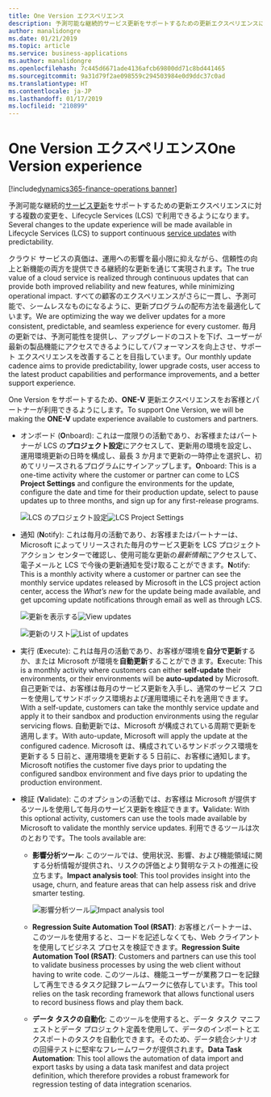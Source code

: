 ```yaml
---
title: One Version エクスペリエンス
description: 予測可能な継続的サービス更新をサポートするための更新エクスペリエンスに対する複数の変更を、Lifecycle Services で利用できるようになります。
author: manalidongre
ms.date: 01/21/2019
ms.topic: article
ms.service: business-applications
ms.author: manalidongre
ms.openlocfilehash: 7c445d6671ade4136afcb69800dd71c8bd441465
ms.sourcegitcommit: 9a31d79f2ae098559c294503984e0d9ddc37c0ad
ms.translationtype: HT
ms.contentlocale: ja-JP
ms.lasthandoff: 01/17/2019
ms.locfileid: "210899"
---
```

#  <a name="one-version-experience"></a><span data-ttu-id="86596-103">One Version エクスペリエンス</span><span class="sxs-lookup"><span data-stu-id="86596-103">One Version experience</span></span>
[!include[dynamics365-finance-operations banner](../includes/dynamics365-finance-operations.md)]


<span data-ttu-id="86596-104">予測可能な継続的[サービス更新](https://docs.microsoft.com/dynamics365/unified-operations/fin-and-ops/get-started/one-version)をサポートするための更新エクスペリエンスに対する複数の変更を、Lifecycle Services (LCS) で利用できるようになります。</span><span class="sxs-lookup"><span data-stu-id="86596-104">Several changes to the update experience will be made available in Lifecycle Services (LCS) to support continuous [service updates](https://docs.microsoft.com/dynamics365/unified-operations/fin-and-ops/get-started/one-version) with predictability.</span></span>

<span data-ttu-id="86596-105">クラウド サービスの真価は、運用への影響を最小限に抑えながら、信頼性の向上と新機能の両方を提供できる継続的な更新を通じて実現されます。</span><span class="sxs-lookup"><span data-stu-id="86596-105">The true value of a cloud service is realized through continuous updates that can provide both improved reliability and new features, while minimizing operational impact.</span></span> <span data-ttu-id="86596-106">すべての顧客のエクスペリエンスがさらに一貫し、予測可能で、シームレスなものになるように、更新プログラムの配布方法を最適化しています。</span><span class="sxs-lookup"><span data-stu-id="86596-106">We are optimizing the way we deliver updates for a more consistent, predictable, and seamless experience for every customer.</span></span> <span data-ttu-id="86596-107">毎月の更新では、予測可能性を提供し、アップグレードのコストを下げ、ユーザーが最新の製品機能にアクセスできるようにしてパフォーマンスを向上させ、サポート エクスペリエンスを改善することを目指しています。</span><span class="sxs-lookup"><span data-stu-id="86596-107">Our monthly update cadence aims to provide predictability, lower upgrade costs, user access to the latest product capabilities and performance improvements, and a better support experience.</span></span>

<span data-ttu-id="86596-108">One Version をサポートするため、**ONE-V** 更新エクスペリエンスをお客様とパートナーが利用できるようにします。</span><span class="sxs-lookup"><span data-stu-id="86596-108">To support One Version, we will be making the **ONE-V** update experience available to customers and partners.</span></span>

- <span data-ttu-id="86596-109">オンボード (**O**nboard): これは一度限りの活動であり、お客様またはパートナーが LCS の**プロジェクト設定**にアクセスして、更新用の環境を設定し、運用環境更新の日時を構成し、最長 3 か月まで更新の一時停止を選択し、初めてリリースされるプログラムにサインアップします。</span><span class="sxs-lookup"><span data-stu-id="86596-109">**O**nboard: This is a one-time activity where the customer or partner can come to LCS **Project Settings** and configure the environments for the update, configure the date and time for their production update, select to pause updates up to three months, and sign up for any first-release programs.</span></span> 

    <span data-ttu-id="86596-110">![LCS のプロジェクト設定](media/one-version-01.jpg "LCS のプロジェクト設定")</span><span class="sxs-lookup"><span data-stu-id="86596-110">![LCS Project Settings](media/one-version-01.jpg "LCS Project Settings")</span></span>

                  
- <span data-ttu-id="86596-111">通知 (**N**otify): これは毎月の活動であり、お客様またはパートナーは、Microsoft によってリリースされた毎月のサービス更新を LCS プロジェクト アクション センターで確認し、使用可能な更新の*最新情報*にアクセスして、電子メールと LCS で今後の更新通知を受け取ることができます。</span><span class="sxs-lookup"><span data-stu-id="86596-111">**N**otify: This is a monthly activity where a customer or partner can see the monthly service updates released by Microsoft in the LCS project action center, access the *What’s new* for the update being made available, and get upcoming update notifications through email as well as through LCS.</span></span>

    <span data-ttu-id="86596-112">![更新を表示する](media/one-version-02.jpg "更新を表示する")</span><span class="sxs-lookup"><span data-stu-id="86596-112">![View updates](media/one-version-02.jpg "View updates")</span></span> 

    <span data-ttu-id="86596-113">![更新のリスト](media/one-version-03.jpg "更新のリスト")</span><span class="sxs-lookup"><span data-stu-id="86596-113">![List of updates](media/one-version-03.jpg "List of updates")</span></span>
         
- <span data-ttu-id="86596-114">実行 (**E**xecute): これは毎月の活動であり、お客様が環境を**自分で更新**するか、または Microsoft が環境を**自動更新**することができます。</span><span class="sxs-lookup"><span data-stu-id="86596-114">**E**xecute: This is a monthly activity where customers can either **self-update** their environments, or their environments will be **auto-updated** by Microsoft.</span></span> <span data-ttu-id="86596-115">自己更新では、お客様は毎月のサービス更新を入手し、通常のサービス フローを使用してサンドボックス環境および運用環境にそれを適用できます。</span><span class="sxs-lookup"><span data-stu-id="86596-115">With a self-update, customers can take the monthly service update and apply it to their sandbox and production environments using the regular servicing flows.</span></span> <span data-ttu-id="86596-116">自動更新では、Microsoft が構成されている周期で更新を適用します。</span><span class="sxs-lookup"><span data-stu-id="86596-116">With auto-update, Microsoft will apply the update at the configured cadence.</span></span> <span data-ttu-id="86596-117">Microsoft は、構成されているサンドボックス環境を更新する 5 日前と、運用環境を更新する 5 日前に、お客様に通知します。</span><span class="sxs-lookup"><span data-stu-id="86596-117">Microsoft notifies the customer five days prior to updating the configured sandbox environment and five days prior to updating the production environment.</span></span> 

- <span data-ttu-id="86596-118">検証 (**V**alidate): このオプションの活動では、お客様は Microsoft が提供するツールを使用して毎月のサービス更新を検証できます。</span><span class="sxs-lookup"><span data-stu-id="86596-118">**V**alidate: With this optional activity, customers can use the tools made available by Microsoft to validate the monthly service updates.</span></span> <span data-ttu-id="86596-119">利用できるツールは次のとおりです。</span><span class="sxs-lookup"><span data-stu-id="86596-119">The tools available are:</span></span>

    - <span data-ttu-id="86596-120">**影響分析ツール**: このツールでは、使用状況、影響、および機能領域に関する分析情報が提供され、リスクの評価とより賢明なテストの推進に役立ちます。</span><span class="sxs-lookup"><span data-stu-id="86596-120">**Impact analysis tool**: This tool provides insight into the usage, churn, and feature areas that can help assess risk and drive smarter testing.</span></span> 

        <span data-ttu-id="86596-121">![影響分析ツール](media/one-version-04.png "影響分析ツール")</span><span class="sxs-lookup"><span data-stu-id="86596-121">![Impact analysis tool](media/one-version-04.png "Impact analysis tool")</span></span>

    - <span data-ttu-id="86596-122">**Regression Suite Automation Tool (RSAT)**: お客様とパートナーは、このツールを使用すると、コードを記述しなくても、Web クライアントを使用してビジネス プロセスを検証できます。</span><span class="sxs-lookup"><span data-stu-id="86596-122">**Regression Suite Automation Tool (RSAT)**: Customers and partners can use this tool to validate business processes by using the web client without having to write code.</span></span> <span data-ttu-id="86596-123">このツールは、機能ユーザーが業務フローを記録して再生できるタスク記録フレームワークに依存しています。</span><span class="sxs-lookup"><span data-stu-id="86596-123">This tool relies on the task recording framework that allows functional users to record business flows and play them back.</span></span> 
    - <span data-ttu-id="86596-124">**データ タスクの自動化**: このツールを使用すると、データ タスク マニフェストとデータ プロジェクト定義を使用して、データのインポートとエクスポートのタスクを自動化できます。そのため、データ統合シナリオの回帰テストに堅牢なフレームワークが提供されます。</span><span class="sxs-lookup"><span data-stu-id="86596-124">**Data Task Automation**: This tool allows the automation of data import and export tasks by using a data task manifest and data project definition, which therefore provides a robust framework for regression testing of data integration scenarios.</span></span> 



